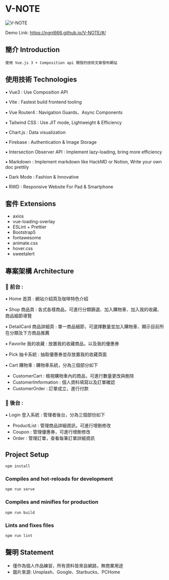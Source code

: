 # V-NOTE

![V-NOTE](https://firebasestorage.googleapis.com/v0/b/v-note-86a34.appspot.com/o/scenes%2Fproject.png?alt=media&token=121c40b1-c96e-4644-bb0d-d8d8bbd5eec1)

Demo Link: https://ngnl666.github.io/V-NOTE/#/

## 簡介 Introduction

```
使用 Vue.js 3 + Composition api 開發的技術文章發布網站
```

## 使用技術 Technologies

▪️ Vue3 : Use Composition API

▪️ Vite : Fastest build frontend tooling

▪️ Vue Router4 : Navigation Guards、Async Components

▪️ Tailwind CSS : Use JIT mode, Lightweight & Efficiency

▪️ Chart.js : Data visualization

▪️ Firebase : Authentication & Image Storage

▪️ Intersection Observer API : Implement lazy-loading, bring more efficiency

▪️ Markdown : Implement markdown like HackMD or Notion, Write your own doc prettily

▪️ Dark Mode : Fashion & Innovative

▪️ RWD : Responsive Website For Pad & Smartphone

## 套件 Extensions

- axios
- vue-loading-overlay
- ESLint + Prettier
- Bootstrap5
- fontawesome
- animate.css
- hover.css
- sweetalert

## 專案架構 Architecture

### 📍 前台 :

▪️ Home 首頁 : 網站介紹頁及咖啡特色介紹

▪️ Shop 商品頁 : 各式各樣商品，可進行分類篩選、加入購物車、加入我的收藏、商品細節導覽

▪️ DetailCard 商品詳細頁 : 單一商品細節，可選擇數量並加入購物車、顯示目前所在分類及下方商品推薦

▪️ Favorite 我的收藏 : 放置我的收藏商品，以及我的優惠券

▪️ Pick 抽卡系統 : 抽取優惠券並存放置我的收藏頁面

▪️ Cart 購物車 : 購物車系統，分為三個部分如下

- CustomerCart : 檢視購物車內的商品，可進行數量更改與刪除
- CustomerImformation : 個人資料填寫以及訂單確認
- CustomerOrder : 訂單成立，進行付款

### 📍 後台 :

▪️ Login 登入系統 : 管理者後台，分為三個部份如下

- ProductList : 管理商品詳細資訊，可進行增刪修改
- Coupon : 管理優惠券，可進行增刪修改
- Order : 管理訂單，查看每筆訂單詳細資訊

## Project Setup

```
npm install
```

### Compiles and hot-reloads for development

```
npm run serve
```

### Compiles and minifies for production

```
npm run build
```

### Lints and fixes files

```
npm run lint
```

## 聲明 Statement

- 僅作為個人作品練習，所有資料皆來自網路，無商業用途
- 圖片來源: Unsplash、Google、Starbucks、PCHome
